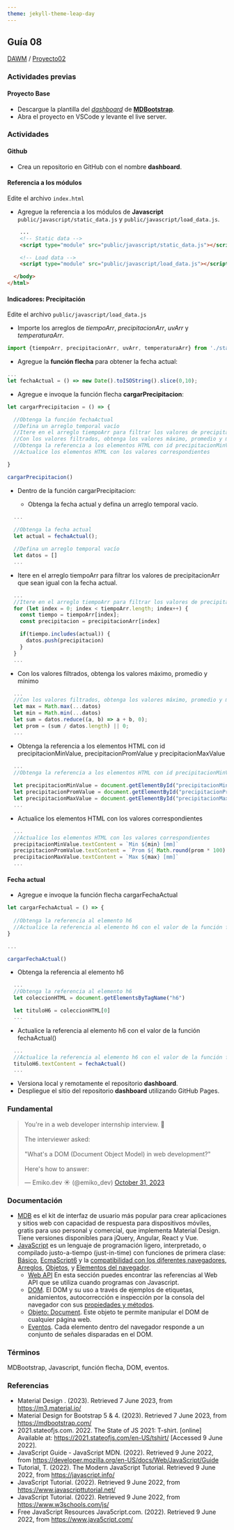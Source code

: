 ```yaml
---
theme: jekyll-theme-leap-day
---
```


## Guía 08

[DAWM](/DAWM/) / [Proyecto02](/DAWM/proyectos/2024/proyecto02)

### Actividades previas

#### Proyecto Base

* Descargue la plantilla del [_dashboard_](recursos/dashboard_template.zip) de [**MDBootstrap**](https://mdbootstrap.com/freebies/). 
* Abra el proyecto en VSCode y levante el live server.

### Actividades

#### Github

* Crea un repositorio en GitHub con el nombre **dashboard**.

#### Referencia a los módulos

Edite el archivo `index.html` 

* Agregue la referencia a los módulos de **Javascript** `public/javascript/static_data.js` y `public/javascript/load_data.js`.

```html
    ...
    <!-- Static data -->
    <script type="module" src="public/javascript/static_data.js"></script>

    <!-- Load data -->
    <script type="module" src="public/javascript/load_data.js"></script>

  </body>
</html>
```

#### Indicadores: Precipitación

Edite el archivo `public/javascript/load_data.js`

* Importe los arreglos de _tiempoArr_, _precipitacionArr_, _uvArr_ y _temperaturaArr_.

```typescript
import {tiempoArr, precipitacionArr, uvArr, temperaturaArr} from './static_data.js';
```

* Agregue la **función flecha** para obtener la fecha actual:

```typescript
...
let fechaActual = () => new Date().toISOString().slice(0,10);
```

* Agregue e invoque la función flecha **cargarPrecipitacion**:

```typescript
let cargarPrecipitacion = () => {

  //Obtenga la función fechaActual
  //Defina un arreglo temporal vacío
  //Itere en el arreglo tiempoArr para filtrar los valores de precipitacionArr que sean igual con la fecha actual
  //Con los valores filtrados, obtenga los valores máximo, promedio y mínimo
  //Obtenga la referencia a los elementos HTML con id precipitacionMinValue, precipitacionPromValue y precipitacionMaxValue
  //Actualice los elementos HTML con los valores correspondientes

}

cargarPrecipitacion()
```

* Dentro de la función cargarPrecipitacion:

  + Obtenga la fecha actual y defina un arreglo temporal vacío.

```typescript
  ...
  
  //Obtenga la fecha actual
  let actual = fechaActual();

  //Defina un arreglo temporal vacío
  let datos = []
  ...
```

  + Itere en el arreglo tiempoArr para filtrar los valores de precipitacionArr que sean igual con la fecha actual.

```typescript
  ...
  //Itere en el arreglo tiempoArr para filtrar los valores de precipitacionArr que sean igual con la fecha actual
  for (let index = 0; index < tiempoArr.length; index++) {
    const tiempo = tiempoArr[index];
    const precipitacion = precipitacionArr[index]

    if(tiempo.includes(actual)) {
      datos.push(precipitacion)
    }
  }
  ...
```

  + Con los valores filtrados, obtenga los valores máximo, promedio y mínimo

```typescript
  ...
  //Con los valores filtrados, obtenga los valores máximo, promedio y mínimo
  let max = Math.max(...datos)
  let min = Math.min(...datos)
  let sum = datos.reduce((a, b) => a + b, 0);
  let prom = (sum / datos.length) || 0;
  ...
```

  + Obtenga la referencia a los elementos HTML con id precipitacionMinValue, precipitacionPromValue y precipitacionMaxValue

```typescript
  ...
  //Obtenga la referencia a los elementos HTML con id precipitacionMinValue, precipitacionPromValue y precipitacionMaxValue
  
  let precipitacionMinValue = document.getElementById("precipitacionMinValue")
  let precipitacionPromValue = document.getElementById("precipitacionPromValue")
  let precipitacionMaxValue = document.getElementById("precipitacionMaxValue")
  ...
```

  + Actualice los elementos HTML con los valores correspondientes

```typescript
  ...
  //Actualice los elementos HTML con los valores correspondientes
  precipitacionMinValue.textContent = `Min ${min} [mm]`
  precipitacionPromValue.textContent = `Prom ${ Math.round(prom * 100) / 100 } [mm]`
  precipitacionMaxValue.textContent = `Max ${max} [mm]`
  ...
```


#### Fecha actual

* Agregue e invoque la función flecha cargarFechaActual

```typescript
let cargarFechaActual = () => {
  
  //Obtenga la referencia al elemento h6
  //Actualice la referencia al elemento h6 con el valor de la función fechaActual()
}

...

cargarFechaActual()
```

* Obtenga la referencia al elemento h6

```typescript
  ...
  //Obtenga la referencia al elemento h6
  let coleccionHTML = document.getElementsByTagName("h6")

  let tituloH6 = coleccionHTML[0]
  ...
```

* Actualice la referencia al elemento h6 con el valor de la función fechaActual()

```typescript
  ...
  //Actualice la referencia al elemento h6 con el valor de la función fechaActual()
  tituloH6.textContent = fechaActual()
  ...
```

* Versiona local y remotamente el repositorio **dashboard**.
* Despliegue el sitio del repositorio **dashboard** utilizando GitHub Pages.

### Fundamental

<blockquote class="twitter-tweet"><p lang="en" dir="ltr">You&#39;re in a web developer internship interview. 💼<br><br>The interviewer asked:<br><br>&quot;What&#39;s a DOM (Document Object Model) in web development?&quot;<br><br>Here&#39;s how to answer:</p>&mdash; Emiko.dev ☀️ (@emiko_dev) <a href="https://twitter.com/emiko_dev/status/1719339017051738188?ref_src=twsrc%5Etfw">October 31, 2023</a></blockquote> <script async src="https://platform.twitter.com/widgets.js" charset="utf-8"></script>

### Documentación

* [MDB](https://mdbootstrap.com/docs/standard/getting-started/installation/) es el kit de interfaz de usuario más popular para crear aplicaciones y sitios web con capacidad de respuesta para dispositivos móviles, gratis para uso personal y comercial, que implementa Material Design. Tiene versiones disponibles para jQuery, Angular, React y Vue.
* [JavaScript](https://developer.mozilla.org/es/docs/Web/JavaScript)  es un lenguaje de programación ligero, interpretado, o compilado justo-a-tiempo (just-in-time) con funciones de primera clase: [Básico](https://developer.mozilla.org/es/docs/Learn/Getting_started_with_the_web/JavaScript_basics), [EcmaScript6](http://es6-features.org/#) y la [compatibilidad con los diferentes navegadores](http://kangax.github.io/compat-table/es6/), [Arreglos](https://developer.mozilla.org/es/docs/Web/JavaScript/Referencia/Objetos_globales/Array), [Objetos](https://developer.mozilla.org/es/docs/Web/JavaScript/Guide/Trabajando_con_objectos), y [Elementos del navegador](https://javascript.info/browser-environment).
  - [Web API](https://developer.mozilla.org/es/docs/Web/API) En esta sección puedes encontrar las referencias al Web API que se utiliza cuando programas con Javascript.
  - [DOM](https://javascript.info/dom-nodes). El DOM y su uso a través de ejemplos de etiquetas, anidamientos, autocorrección e inspección por la consola del navegador con sus [propiedades y métodos](https://developer.mozilla.org/es/docs/Web/API/Document).
  - [Objeto: Document](https://javascript.info/dom-navigation). Este objeto te permite manipular el DOM de cualquier página web.
  - [Eventos](https://javascript.info/events). Cada elemento dentro del navegador responde a un conjunto de señales disparadas en el DOM.

### Términos

MDBootstrap, Javascript, función flecha, DOM, eventos.

### Referencias

* Material Design . (2023). Retrieved 7 June 2023, from https://m3.material.io/
* Material Design for Bootstrap 5 & 4. (2023). Retrieved 7 June 2023, from https://mdbootstrap.com/
* 2021.stateofjs.com. 2022. The State of JS 2021: T-shirt. [online] Available at: <https://2021.stateofjs.com/en-US/tshirt/> [Accessed 9 June 2022].
* JavaScript Guide - JavaScript MDN. (2022). Retrieved 9 June 2022, from https://developer.mozilla.org/en-US/docs/Web/JavaScript/Guide
* Tutorial, T. (2022). The Modern JavaScript Tutorial. Retrieved 9 June 2022, from https://javascript.info/ 
* JavaScript Tutorial. (2022). Retrieved 9 June 2022, from https://www.javascripttutorial.net/
* JavaScript Tutorial. (2022). Retrieved 9 June 2022, from https://www.w3schools.com/js/
* Free JavaScript Resources Java5cript.com. (2022). Retrieved 9 June 2022, from https://www.java5cript.com/